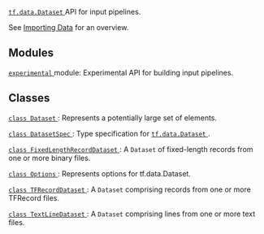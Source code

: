 [ `tf.data.Dataset` ](https://tensorflow.google.cn/api_docs/python/tf/data/Dataset) API for input pipelines.

See [Importing Data](https://tensorflow.org/guide/datasets) for an overview.



## Modules
[ `experimental` ](https://tensorflow.google.cn/api_docs/python/tf/data/experimental) module: Experimental API for building input pipelines.



## Classes
[ `class Dataset` ](https://tensorflow.google.cn/api_docs/python/tf/data/Dataset): Represents a potentially large set of elements.

[ `class DatasetSpec` ](https://tensorflow.google.cn/api_docs/python/tf/data/DatasetSpec): Type specification for [ `tf.data.Dataset` ](https://tensorflow.google.cn/api_docs/python/tf/data/Dataset).

[ `class FixedLengthRecordDataset` ](https://tensorflow.google.cn/api_docs/python/tf/data/FixedLengthRecordDataset): A  `Dataset`  of fixed-length records from one or more binary files.

[ `class Options` ](https://tensorflow.google.cn/api_docs/python/tf/data/Options): Represents options for tf.data.Dataset.

[ `class TFRecordDataset` ](https://tensorflow.google.cn/api_docs/python/tf/data/TFRecordDataset): A  `Dataset`  comprising records from one or more TFRecord files.

[ `class TextLineDataset` ](https://tensorflow.google.cn/api_docs/python/tf/data/TextLineDataset): A  `Dataset`  comprising lines from one or more text files.

